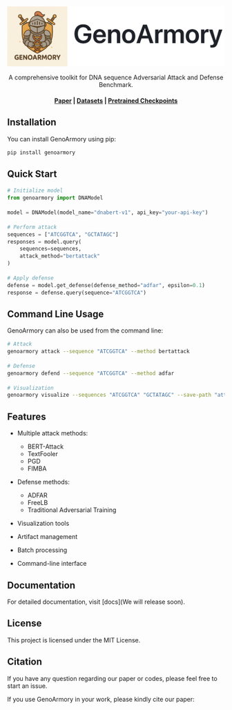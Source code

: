 <div align="center">
  <img src="asserts/logo.jpg" alt="Image" />
</div>


<p align="center">
    <p align="center">A comprehensive toolkit for DNA sequence Adversarial Attack and Defense Benchmark.
    <br>
</p>



<h4 align="center">
    <a href="" target="_blank">Paper</a> |
    <a href="https://huggingface.co/datasets/magicslabnu/GFM-Attack" target="_blank">Datasets</a> |
    <a href="https://huggingface.co/collections/magicslabnu/gfm-67f4d4a9327ee4acdcb3806b" target="_blank">Pretrained Checkpoints</a>
</h4>




## Installation

You can install GenoArmory using pip:

```bash
pip install genoarmory
```

## Quick Start

```python
# Initialize model
from genoarmory import DNAModel

model = DNAModel(model_name="dnabert-v1", api_key="your-api-key")

# Perform attack
sequences = ["ATCGGTCA", "GCTATAGC"]
responses = model.query(
    sequences=sequences,
    attack_method="bertattack"
)

# Apply defense
defense = model.get_defense(defense_method="adfar", epsilon=0.1)
response = defense.query(sequence="ATCGGTCA")
```

## Command Line Usage

GenoArmory can also be used from the command line:

```bash
# Attack
genoarmory attack --sequence "ATCGGTCA" --method bertattack

# Defense
genoarmory defend --sequence "ATCGGTCA" --method adfar

# Visualization
genoarmory visualize --sequences "ATCGGTCA" "GCTATAGC" --save-path "attention.png"
```

## Features

- Multiple attack methods:

  - BERT-Attack
  - TextFooler
  - PGD
  - FIMBA

- Defense methods:

  - ADFAR
  - FreeLB
  - Traditional Adversarial Training

- Visualization tools
- Artifact management
- Batch processing
- Command-line interface

## Documentation

For detailed documentation, visit [docs](We will release soon).

## License

This project is licensed under the MIT License.

## Citation

If you have any question regarding our paper or codes, please feel free to start an issue.

If you use GenoArmory in your work, please kindly cite our paper:

```

```
